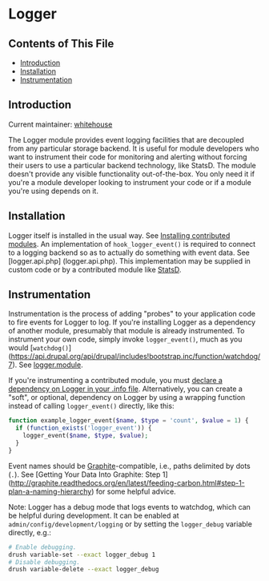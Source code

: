 # Logger

## Contents of This File

- [Introduction](#introduction)
- [Installation](#installation)
- [Instrumentation](#instrumentation)


## Introduction

Current maintainer: [whitehouse](https://www.drupal.org/u/whitehouse)

The Logger module provides event logging facilities that are decoupled from any
particular storage backend. It is useful for module developers who want to
instrument their code for monitoring and alerting without forcing their users
to use a particular backend technology, like StatsD. The module doesn't provide
any visible functionality out-of-the-box. You only need it if you're a module
developer looking to instrument your code or if a module you're using depends on
it.


## Installation

Logger itself is installed in the usual way. See [Installing contributed
modules](https://www.drupal.org/documentation/install/modules-themes/modules-7).
An implementation of `hook_logger_event()` is required to connect to a logging
backend so as to actually do something with event data. See [logger.api.php]
(logger.api.php). This implementation may be supplied in custom code or by a
contributed module like [StatsD](https://www.drupal.org/project/statsd).


## Instrumentation

Instrumentation is the process of adding "probes" to your application code to
fire events for Logger to log. If you're installing Logger as a dependency of
another module, presumably that module is already instrumented. To instrument
your own code, simply invoke `logger_event()`, much as you would [`watchdog()`]
(https://api.drupal.org/api/drupal/includes!bootstrap.inc/function/watchdog/7).
See [logger.module](logger.module).

If you're instrumenting a contributed module, you must [declare a dependency on
Logger in your .info file](https://www.drupal.org/node/542202#dependencies).
Alternatively, you can create a "soft", or optional, dependency on Logger by
using a wrapping function instead of calling `logger_event()` directly, like
this:

```php
function example_logger_event($name, $type = 'count', $value = 1) {
  if (function_exists('logger_event')) {
    logger_event($name, $type, $value);
  }
}
```

Event names should be [Graphite](http://graphite.readthedocs.org/)-compatible,
i.e., paths delimited by dots (`.`). See [Getting Your Data Into Graphite: Step 1]
(http://graphite.readthedocs.org/en/latest/feeding-carbon.html#step-1-plan-a-naming-hierarchy)
for some helpful advice.

Note: Logger has a debug mode that logs events to watchdog, which can be helpful
during development. It can be enabled at `admin/config/development/logging` or
by setting the `logger_debug` variable directly, e.g.:

```bash
# Enable debugging.
drush variable-set --exact logger_debug 1
# Disable debugging.
drush variable-delete --exact logger_debug
```

